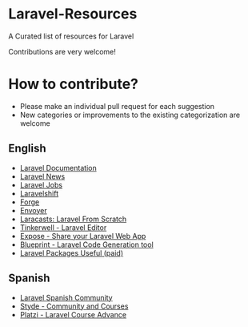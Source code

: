# Laravel-Resources
A Curated list of resources for Laravel

Contributions are very welcome!
# How to contribute?

- Please make an individual pull request for each suggestion
- New categories or improvements to the existing categorization are welcome

## English
- [Laravel Documentation](https://laravel.com/)
- [Laravel News](https://laravel-news.com/)
- [Laravel Jobs](https://larajobs.com/)
- [Laravelshift](https://laravelshift.com/)
- [Forge](https://forge.com/)
- [Envoyer](https://envoyer.com/)
- [Laracasts: Laravel From Scratch](https://laracasts.com/series/laravel-6-from-scratch)
- [Tinkerwell - Laravel Editor](https://tinkerwell.app/)
- [Expose - Share your Laravel Web App](https://github.com/beyondcode/expose)
- [Blueprint - Laravel Code Generation tool](https://github.com/laravel-shift/blueprint)
- [Laravel Packages Useful (paid)](https://codewithdre.com/useful-laravel-packages)

## Spanish
- [Laravel Spanish Community](https://laraveles.com/)
- [Styde - Community and Courses ](https://styde.net/)
- [Platzi - Laravel Course Advance](https://platzi.com/clases/laravel-avanzado-2020/)

